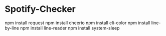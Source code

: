 # Spotify-Checker
 
npm install request
npm install cheerio
npm install cli-color
npm install line-by-line
npm install line-reader
npm install system-sleep
